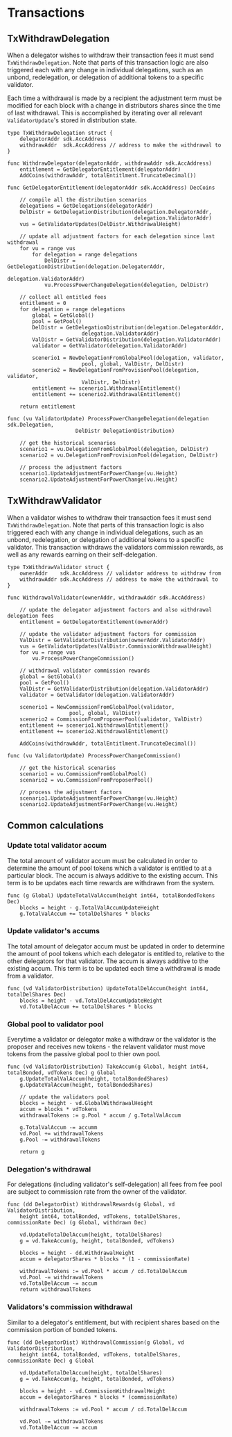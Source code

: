 # Transactions

## TxWithdrawDelegation

When a delegator wishes to withdraw their transaction fees it must send
`TxWithdrawDelegation`. Note that parts of this transaction logic are also
triggered each with any change in individual delegations, such as an unbond,
redelegation, or delegation of additional tokens to a specific validator.  

Each time a withdrawal is made by a recipient the adjustment term must be
modified for each block with a change in distributors shares since the time of
last withdrawal.  This is accomplished by iterating over all relevant
`ValidatorUpdate`'s stored in distribution state.


```golang
type TxWithdrawDelegation struct {
    delegatorAddr sdk.AccAddress
    withdrawAddr  sdk.AccAddress // address to make the withdrawal to
}

func WithdrawDelegator(delegatorAddr, withdrawAddr sdk.AccAddress) 
    entitlement = GetDelegatorEntitlement(delegatorAddr)
    AddCoins(withdrawAddr, totalEntitlment.TruncateDecimal())

func GetDelegatorEntitlement(delegatorAddr sdk.AccAddress) DecCoins
    
    // compile all the distribution scenarios
    delegations = GetDelegations(delegatorAddr)
    DelDistr = GetDelegationDistribution(delegation.DelegatorAddr,
                                         delegation.ValidatorAddr)
    vus = GetValidatorUpdates(DelDistr.WithdrawalHeight)
        
    // update all adjustment factors for each delegation since last withdrawal
    for vu = range vus 
        for delegation = range delegations 
            DelDistr = GetDelegationDistribution(delegation.DelegatorAddr,
                                                 delegation.ValidatorAddr)
            vu.ProcessPowerChangeDelegation(delegation, DelDistr) 
    
    // collect all entitled fees
    entitlement = 0
    for delegation = range delegations 
        global = GetGlobal() 
        pool = GetPool() 
        DelDistr = GetDelegationDistribution(delegation.DelegatorAddr,
                        delegation.ValidatorAddr)
        ValDistr = GetValidatorDistribution(delegation.ValidatorAddr)
        validator = GetValidator(delegation.ValidatorAddr)

        scenerio1 = NewDelegationFromGlobalPool(delegation, validator, 
                        pool, global, ValDistr, DelDistr)
        scenerio2 = NewDelegationFromProvisionPool(delegation, validator, 
                        ValDistr, DelDistr)
        entitlement += scenerio1.WithdrawalEntitlement()
        entitlement += scenerio2.WithdrawalEntitlement()
    
    return entitlement

func (vu ValidatorUpdate) ProcessPowerChangeDelegation(delegation sdk.Delegation, 
                      DelDistr DelegationDistribution) 

    // get the historical scenarios
    scenario1 = vu.DelegationFromGlobalPool(delegation, DelDistr) 
    scenario2 = vu.DelegationFromProvisionPool(delegation, DelDistr) 

    // process the adjustment factors 
    scenario1.UpdateAdjustmentForPowerChange(vu.Height) 
    scenario2.UpdateAdjustmentForPowerChange(vu.Height) 
```

## TxWithdrawValidator

When a validator wishes to withdraw their transaction fees it must send
`TxWithdrawDelegation`. Note that parts of this transaction logic is also
triggered each with any change in individual delegations, such as an unbond,
redelegation, or delegation of additional tokens to a specific validator. This
transaction withdraws the validators commission rewards, as well as any rewards
earning on their self-delegation. 

```
type TxWithdrawValidator struct {
    ownerAddr    sdk.AccAddress // validator address to withdraw from 
    withdrawAddr sdk.AccAddress // address to make the withdrawal to
}

func WithdrawalValidator(ownerAddr, withdrawAddr sdk.AccAddress)

    // update the delegator adjustment factors and also withdrawal delegation fees
    entitlement = GetDelegatorEntitlement(ownerAddr)
    
    // update the validator adjustment factors for commission 
    ValDistr = GetValidatorDistribution(ownerAddr.ValidatorAddr)
    vus = GetValidatorUpdates(ValDistr.CommissionWithdrawalHeight)
    for vu = range vus 
        vu.ProcessPowerChangeCommission()

    // withdrawal validator commission rewards
    global = GetGlobal() 
    pool = GetPool() 
    ValDistr = GetValidatorDistribution(delegation.ValidatorAddr)
    validator = GetValidator(delegation.ValidatorAddr)

    scenerio1 = NewCommissionFromGlobalPool(validator, 
                    pool, global, ValDistr)
    scenerio2 = CommissionFromProposerPool(validator, ValDistr)
    entitlement += scenerio1.WithdrawalEntitlement()
    entitlement += scenerio2.WithdrawalEntitlement()
    
    AddCoins(withdrawAddr, totalEntitlment.TruncateDecimal())

func (vu ValidatorUpdate) ProcessPowerChangeCommission() 

    // get the historical scenarios
    scenario1 = vu.CommissionFromGlobalPool()
    scenario2 = vu.CommissionFromProposerPool()

    // process the adjustment factors 
    scenario1.UpdateAdjustmentForPowerChange(vu.Height) 
    scenario2.UpdateAdjustmentForPowerChange(vu.Height) 
```

## Common calculations 

### Update total validator accum

The total amount of validator accum must be calculated in order to determine
the amount of pool tokens which a validator is entitled to at a particular
block. The accum is always additive to the existing accum. This term is to be
updates each time rewards are withdrawn from the system. 

``` 
func (g Global) UpdateTotalValAccum(height int64, totalBondedTokens Dec) 
    blocks = height - g.TotalValAccumUpdateHeight
    g.TotalValAccum += totalDelShares * blocks
```

### Update validator's accums

The total amount of delegator accum must be updated in order to determine the
amount of pool tokens which each delegator is entitled to, relative to the
other delegators for that validator. The accum is always additive to
the existing accum. This term is to be updated each time a
withdrawal is made from a validator. 

``` 
func (vd ValidatorDistribution) UpdateTotalDelAccum(height int64, totalDelShares Dec) 
    blocks = height - vd.TotalDelAccumUpdateHeight
    vd.TotalDelAccum += totalDelShares * blocks
```

### Global pool to validator pool

Everytime a validator or delegator make a withdraw or the validator is the
proposer and receives new tokens - the relavent validator must move tokens from
the passive global pool to thier own pool. 

``` 
func (vd ValidatorDistribution) TakeAccum(g Global, height int64, totalBonded, vdTokens Dec) g Global
    g.UpdateTotalValAccum(height, totalBondedShares)
    g.UpdateValAccum(height, totalBondedShares)
    
    // update the validators pool
    blocks = height - vd.GlobalWithdrawalHeight
    accum = blocks * vdTokens
    withdrawalTokens := g.Pool * accum / g.TotalValAccum 
    
    g.TotalValAccum -= accumm
    vd.Pool += withdrawalTokens
    g.Pool -= withdrawalTokens

    return g
```


### Delegation's withdrawal

For delegations (including validator's self-delegation) all fees from fee pool
are subject to commission rate from the owner of the validator. 

```
func (dd DelegatorDist) WithdrawalRewards(g Global, vd ValidatorDistribution,
    height int64, totalBonded, vdTokens, totalDelShares, commissionRate Dec) (g Global, withdrawn Dec)

    vd.UpdateTotalDelAccum(height, totalDelShares) 
    g = vd.TakeAccum(g, height, totalBonded, vdTokens) 
    
    blocks = height - dd.WithdrawalHeight
    accum = delegatorShares * blocks * (1 - commissionRate)
     
    withdrawalTokens := vd.Pool * accum / cd.TotalDelAccum
    vd.Pool -= withdrawalTokens
    vd.TotalDelAccum -= accum
    return withdrawalTokens

```

### Validators's commission withdrawal

Similar to a delegator's entitlement, but with recipient shares based on the
commission portion of bonded tokens.

```
func (dd DelegatorDist) WithdrawalCommission(g Global, vd ValidatorDistribution,
    height int64, totalBonded, vdTokens, totalDelShares, commissionRate Dec) g Global

    vd.UpdateTotalDelAccum(height, totalDelShares) 
    g = vd.TakeAccum(g, height, totalBonded, vdTokens) 
    
    blocks = height - vd.CommissionWithdrawalHeight
    accum = delegatorShares * blocks * (commissionRate)
     
    withdrawalTokens := vd.Pool * accum / cd.TotalDelAccum

    vd.Pool -= withdrawalTokens
    vd.TotalDelAccum -= accum

```

